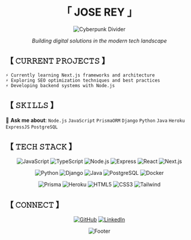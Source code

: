 <div align="center">

# 「 JOSE REY 」

![Cyberpunk Divider](https://capsule-render.vercel.app/api?type=waving&color=gradient&customColorList=0,2,2,5,30&height=120&section=header&text=Backend%20Developer&fontSize=30&fontColor=d6ace6&animation=fadeIn&fontAlignY=30)

_Building digital solutions in the modern tech landscape_

</div>

## 【 𝙲𝚄𝚁𝚁𝙴𝙽𝚃 𝙿𝚁𝙾𝙹𝙴𝙲𝚃𝚂 】

<div align="left">

```
⚡ Currently learning Next.js frameworks and architecture
⚡ Exploring SEO optimization techniques and best practices  
⚡ Developing backend systems with Node.js
```

</div>

## 【 𝚂𝙺𝙸𝙻𝙻𝚂 】

<div align="left">

💬 **Ask me about**: `Node.js` `JavaScript` `PrismaORM` `Django` `Python` `Java` `Heroku` `ExpressJS` `PostgreSQL`

</div>

## 【 𝚃𝙴𝙲𝙷 𝚂𝚃𝙰𝙲𝙺 】

<div align="center">

![JavaScript](https://img.shields.io/badge/-JavaScript-f0db4f?style=for-the-badge&logo=javascript&logoColor=323330)
![TypeScript](https://img.shields.io/badge/-TypeScript-007acc?style=for-the-badge&logo=typescript&logoColor=white)
![Node.js](https://img.shields.io/badge/-Node.JS-3C873A?style=for-the-badge&logo=node.js&logoColor=white)
![Express](https://img.shields.io/badge/-Express-000000?style=for-the-badge&logo=express&logoColor=white)
![React](https://img.shields.io/badge/-React-61DBFB?style=for-the-badge&logo=react&logoColor=black)
![Next.js](https://img.shields.io/badge/-Next.js-000000?style=for-the-badge&logo=next.js&logoColor=white)

![Python](https://img.shields.io/badge/-Python-3776AB?style=for-the-badge&logo=python&logoColor=white)
![Django](https://img.shields.io/badge/-Django-092E20?style=for-the-badge&logo=django&logoColor=white)
![Java](https://img.shields.io/badge/-Java-ED8B00?style=for-the-badge&logo=java&logoColor=white)
![PostgreSQL](https://img.shields.io/badge/-PostgreSQL-336791?style=for-the-badge&logo=postgresql&logoColor=white)
![Docker](https://img.shields.io/badge/-Docker-2496ED?style=for-the-badge&logo=docker&logoColor=white)

![Prisma](https://img.shields.io/badge/-Prisma-2D3748?style=for-the-badge&logo=prisma&logoColor=white)
![Heroku](https://img.shields.io/badge/-Heroku-430098?style=for-the-badge&logo=heroku&logoColor=white)
![HTML5](https://img.shields.io/badge/-HTML5-E34F26?style=for-the-badge&logo=html5&logoColor=white)
![CSS3](https://img.shields.io/badge/-CSS3-1572B6?style=for-the-badge&logo=css3&logoColor=white)
![Tailwind](https://img.shields.io/badge/-Tailwind-38B2AC?style=for-the-badge&logo=tailwind-css&logoColor=white)

</div>

## 【 𝙲𝙾𝙽𝙽𝙴𝙲𝚃 】

<div align="center">
  
[![GitHub](https://img.shields.io/badge/GitHub-100000?style=for-the-badge&logo=github&logoColor=white)](https://github.com/prgrmr-jr)
[![LinkedIn](https://img.shields.io/badge/LinkedIn-0077B5?style=for-the-badge&logo=linkedin&logoColor=white)](https://www.linkedin.com/in/prgmr-joserey/)

</div>

<div align="center">

![Footer](https://capsule-render.vercel.app/api?type=waving&color=gradient&customColorList=0,2,2,5,30&height=80&section=footer)

</div>
